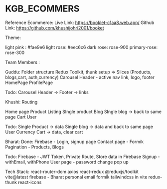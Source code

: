 # KGB_ECOMMERS

Reference Ecommerce:
Live Link: https://booklet-c1aa8.web.app/
Github Link: https://github.com/khushijohri2001/booket


Theme:

light pink : #fae9e6
light rose: #eec6c6
dark rose: rose-900 
primary-rose: rose-300



Team Members :

Guddu:
Folder structure
Redux Toolkit, thunk setup  => Slices (Products, blogs,cart, auth,currency)
Carousel
Header - active nav link, logo,
footer
HomePage
ProfilePage

Todo:
Carousel
Header -> 
Footer -> links


Khushi:
Routing

Home page
Product Listing
SIngle product 
Blog
SIngle blog -> back to same page
Cart
User

Todo:
Single Product -> data
Single blog -> data and back to same page
User
Currency
Cart -> data, clear cart


Bharat:
Done:
Firebase - Login, signup page
Contact page - Formik
Pagination - Products, Blogs


Todo:
Firebase - JWT Token, Private Route, Store data in Firebase
Signup - withEmail, withPhone
User page - password change pop up

Tech Stack:
react-router-dom
axios
react-redux
@reduxjs/toolkit
vite@latest
firebase - Bharat personal email
formik
tailwindcss in vite
redux-thunk
react-icons










